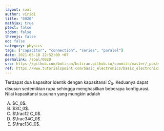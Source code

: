 ```yaml
---
layout: soal
author: viridi
title: "0020"
mathjax: true
ptext: false
x3dom: false
threejs: false
oo: false
category: physics
tags: ["capacitor", "connection", "series", "paralel"]
date: 2021-03-10 22:52:00 +07
permalink: /soal/0020
src: https://github.com/butiran/butiran.github.io/commits/master/_posts/soal/01/2021-03-10-capacitors-connections-2.md
ref: https://www.tutorialspoint.com/basic_electronics/basic_electronics_circuit_connections_in_capacitors.htm
---
```

Terdapat dua kapasitor identik dengan kapasitansi $C_0$. Keduanya dapat disusun sedemikian rupa sehingga menghasilkan beberapa konfigurasi. Nilai kapasitansi susunan yang mungkin adalah

<ol type="A">
<li>$C_0$.
<li>$3C_0$.
<li>$\frac12 C_0$.
<li>$\frac34C_0$.
<li>$\frac13C_0$.
